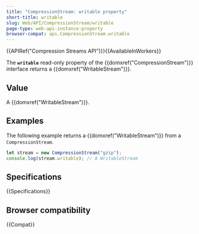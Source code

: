 ```yaml
---
title: "CompressionStream: writable property"
short-title: writable
slug: Web/API/CompressionStream/writable
page-type: web-api-instance-property
browser-compat: api.CompressionStream.writable
---
```


{{APIRef("Compression Streams API")}}{{AvailableInWorkers}}

The **`writable`** read-only property of the {{domxref("CompressionStream")}} interface returns a {{domxref("WritableStream")}}.

## Value

A {{domxref("WritableStream")}}.

## Examples

The following example returns a {{domxref("WritableStream")}} from a `CompressionStream`.

```js
let stream = new CompressionStream("gzip");
console.log(stream.writable); // A WritableStream
```

## Specifications

{{Specifications}}

## Browser compatibility

{{Compat}}
